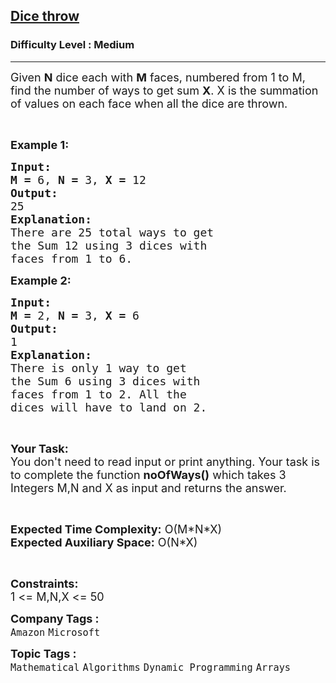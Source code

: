 <h2><a href="https://www.geeksforgeeks.org/problems/dice-throw5349/1">Dice throw</a></h2><h3>Difficulty Level : Medium</h3><hr><div class="problems_problem_content__Xm_eO"><p><span style="font-size: 18px;">Given <strong>N</strong> dice each with <strong>M</strong> faces, numbered from 1 to M, find the number of ways to get sum <strong>X</strong>. X is the summation of values on each face when all the dice are thrown.</span></p>
<p>&nbsp;</p>
<p><span style="font-size: 18px;"><strong>Example 1:</strong></span></p>
<pre><span style="font-size: 18px;"><strong>Input:</strong></span>
<span style="font-size: 18px;"><strong>M = </strong>6, <strong>N = </strong>3, <strong>X =</strong> 12</span>
<span style="font-size: 18px;"><strong>Output:</strong></span>
<span style="font-size: 18px;">25</span>
<span style="font-size: 18px;"><strong>Explanation:</strong></span>
<span style="font-size: 18px;">There are 25 total ways to get
the Sum 12 using 3 dices with
faces from 1 to 6.</span></pre>
<p><span style="font-size: 18px;"><strong>Example 2:</strong></span></p>
<pre><span style="font-size: 18px;"><strong>Input:</strong></span>
<span style="font-size: 18px;"><strong>M = </strong>2, <strong>N = </strong>3, <strong>X =</strong> 6</span>
<span style="font-size: 18px;"><strong>Output:</strong></span>
<span style="font-size: 18px;">1</span>
<span style="font-size: 18px;"><strong>Explanation:</strong></span>
<span style="font-size: 18px;">There is only 1 way to get
the Sum 6 using 3 dices with
faces from 1 to 2. All the
dices will have to land on 2.</span></pre>
<p>&nbsp;</p>
<p><span style="font-size: 18px;"><strong>Your Task:</strong><br>You don't need to read input or print anything. Your task is to complete the function <strong>noOfWays()</strong> which takes 3 Integers M,N and X as input and returns the answer.</span></p>
<p>&nbsp;</p>
<p><span style="font-size: 18px;"><strong>Expected Time Complexity:</strong> O(M*N*X)<br><strong>Expected Auxiliary Space:</strong> O(N*X)</span></p>
<p>&nbsp;</p>
<p><span style="font-size: 18px;"><strong>Constraints:</strong></span><br><span style="font-size: 18px;">1 &lt;= M,N,X &lt;= 50</span></p></div><p><span style=font-size:18px><strong>Company Tags : </strong><br><code>Amazon</code>&nbsp;<code>Microsoft</code>&nbsp;<br><p><span style=font-size:18px><strong>Topic Tags : </strong><br><code>Mathematical</code>&nbsp;<code>Algorithms</code>&nbsp;<code>Dynamic Programming</code>&nbsp;<code>Arrays</code>&nbsp;